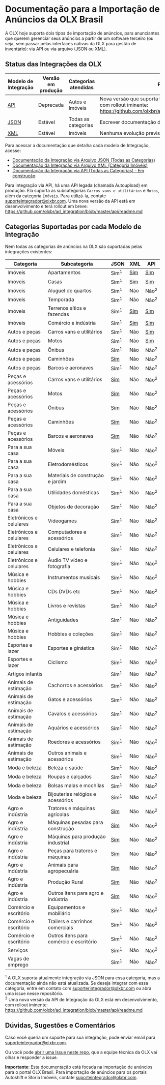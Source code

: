 # Documentação para a Importação de Anúncios da OLX Brasil

A OLX hoje suporta dois tipos de importação de anúncios, para anunciantes que querem gerenciar seus anúncios a partir de um software terceiro (ou seja, sem passar pelas interfaces nativas da OLX para gestão de inventário): via API ou via arquivo (JSON ou XML).


## Status das Integrações da OLX

| Modelo de Integração | Versão em produção | Categorias atendidas | Próximos passos |
|----------------------|----------------------------|----------------------|---------------------------------------------------------------------------------------|
| [API](api/readme.md) | Deprecada | Autos e Imóveis | Nova versão que suporta todas as categorias em desenvolvimento, com rollout iminente: https://github.com/olxbr/ad_integration/blob/master/api/readme.md |
| [JSON](json/readme.md) | Estável | Todas as categorias | Escrever documentação de categorias não-documentadas. |
| [XML](xml/real_estate/readme.md) | Estável | Imóveis | Nenhuma evolução prevista. Documentação em atualização. |

Para acessar a documentação que detalha cada modelo de Integração, acesse:

- [Documentação da Integração via Arquivo JSON (Todas as Categorias)](json/readme.md)<br>
- [Documentação da Integração via Arquivo XML (Categoria Imóveis)](xml/real_estate/readme.md)<br>
- [Documentação da Integração via API (Todas as Categorias) - Em construção](api/readme.md)

Para integração via API, há uma API legada (chamada Autoupload) em produção. Ela suporta as subcategorias `Carros vans e utilitários` e `Motos`, além da categoria `Imóveis`. Para utilizá-la, contate suporteintegrador@olxbr.com. Uma nova versão da API está em desenvolvimento e terá rollout em breve: https://github.com/olxbr/ad_integration/blob/master/api/readme.md

## Categorias Suportadas por cada Modelo de Integração

Nem todas as categorias de anúncios na OLX são suportadas pelas integrações existentes:

| Categoria | Subcategoria | JSON | XML | API |
|-------------------------|-----------------------------------------|------|-----|-----|
| Imóveis | Apartamentos | Sim<sup>1</sup> | [Sim](xml/real_estate/readme.md) | [Sim](api/real_estate/README.md) |
| Imóveis | Casas | Sim<sup>1</sup> | [Sim](xml/real_estate/readme.md) | [Sim](api/real_estate/README.md) |
| Imóveis | Aluguel de quartos | Sim<sup>1</sup> | Não | Não<sup>2</sup>  |
| Imóveis | Temporada | Sim<sup>1</sup> | Não | Não<sup>2</sup>  |
| Imóveis | Terrenos sítios e fazendas | Sim<sup>1</sup> | [Sim](xml/real_estate/readme.md) | [Sim](api/real_estate/README.md) |
| Imóveis | Comércio e indústria | Sim<sup>1</sup> | [Sim](xml/real_estate/readme.md) | [Sim](api/real_estate/README.md) |
| Autos e peças | Carros vans e utilitários | Sim<sup>1</sup> | Não | [Sim](api/autos/README.md) |
| Autos e peças | Motos | Sim<sup>1</sup> | Não | [Sim](api/autos/README.md) |
| Autos e peças | Ônibus | Sim<sup>1</sup> | Não | Não<sup>2</sup>  |
| Autos e peças | Caminhões | [Sim](json/auto/readme.md) | Não | Não<sup>2</sup>  |
| Autos e peças | Barcos e aeronaves | Sim<sup>1</sup> | Não | Não<sup>2</sup>  |
| Peças e acessórios | Carros vans e utilitários | [Sim](json/autoparts/readme.md) | Não | Não<sup>2</sup> |
| Peças e acessórios | Motos | [Sim](json/autoparts/readme.md) | Não | Não<sup>2</sup> |
| Peças e acessórios | Ônibus | [Sim](json/autoparts/readme.md) | Não | Não<sup>2</sup> |
| Peças e acessórios | Caminhões | [Sim](json/autoparts/readme.md) | Não | Não<sup>2</sup> |
| Peças e acessórios | Barcos e aeronaves | [Sim](json/autoparts/readme.md) | Não | Não<sup>2</sup> |
| Para a sua casa | Móveis | Sim<sup>1</sup> | Não | Não<sup>2</sup> |
| Para a sua casa | Eletrodomésticos | Sim<sup>1</sup> | Não | Não<sup>2</sup> |
| Para a sua casa | Materiais de construção e jardim | Sim<sup>1</sup> | Não | Não<sup>2</sup> |
| Para a sua casa | Utilidades domésticas | Sim<sup>1</sup> | Não | Não<sup>2</sup> |
| Para a sua casa | Objetos de decoração | Sim<sup>1</sup> | Não | Não<sup>2</sup> |
| Eletrônicos e celulares | Videogames | Sim<sup>1</sup> | Não | Não<sup>2</sup> |
| Eletrônicos e celulares | Computadores e acessórios | Sim<sup>1</sup> | Não | Não<sup>2</sup> |
| Eletrônicos e celulares | Celulares e telefonia | Sim<sup>1</sup> | Não | Não<sup>2</sup> |
| Eletrônicos e celulares | Áudio TV vídeo e fotografia | Sim<sup>1</sup> | Não | Não<sup>2</sup> |
| Música e hobbies | Instrumentos musicais | Sim<sup>1</sup> | Não | Não<sup>2</sup> |
| Música e hobbies | CDs DVDs etc | Sim<sup>1</sup> | Não | Não<sup>2</sup> |
| Música e hobbies | Livros e revistas | Sim<sup>1</sup> | Não | Não<sup>2</sup> |
| Música e hobbies | Antiguidades | Sim<sup>1</sup> | Não | Não<sup>2</sup> |
| Música e hobbies | Hobbies e coleções | Sim<sup>1</sup> | Não | Não<sup>2</sup> |
| Esportes e lazer | Esportes e ginástica | Sim<sup>1</sup> | Não | Não<sup>2</sup> |
| Esportes e lazer | Ciclismo | Sim<sup>1</sup> | Não | Não<sup>2</sup> |
| Artigos infantis |  | Sim<sup>1</sup> | Não | Não<sup>2</sup> |
| Animais de estimação | Cachorros e acessórios | Sim<sup>1</sup> | Não | Não<sup>2</sup> |
| Animais de estimação | Gatos e acessórios | Sim<sup>1</sup> | Não | Não<sup>2</sup> |
| Animais de estimação | Cavalos e acessórios | Sim<sup>1</sup> | Não | Não<sup>2</sup> |
| Animais de estimação | Aquários e acessórios | Sim<sup>1</sup> | Não | Não<sup>2</sup> |
| Animais de estimação | Roedores e acessórios | Sim<sup>1</sup> | Não | Não<sup>2</sup> |
| Animais de estimação | Outros animais e acessórios | Sim<sup>1</sup> | Não | Não<sup>2</sup> |
| Moda e beleza | Beleza e saúde | Sim<sup>1</sup> | Não | Não<sup>2</sup> |
| Moda e beleza | Roupas e calçados | Sim<sup>1</sup> | Não | Não<sup>2</sup> |
| Moda e beleza | Bolsas malas e mochilas | Sim<sup>1</sup> | Não | Não<sup>2</sup> |
| Moda e beleza | Bijouterias relógios e acessórios | Sim<sup>1</sup> | Não | Não<sup>2</sup> |
| Agro e indústria | Tratores e máquinas agrícolas | [Sim](json/agro/readme.md) | Não | Não<sup>2</sup> |
| Agro e indústria | Máquinas pesadas para construção | [Sim](json/agro/readme.md) | Não | Não<sup>2</sup> |
| Agro e indústria | Máquinas para produção industrial | [Sim](json/agro/readme.md) | Não | Não<sup>2</sup> |
| Agro e indústria | Peças para tratores e máquinas | [Sim](json/agro/readme.md) | Não | Não<sup>2</sup> |
| Agro e indústria | Animais para agropecuária | [Sim](json/agro/readme.md) | Não | Não<sup>2</sup> |
| Agro e indústria | Produção Rural | [Sim](json/agro/readme.md) | Não | Não<sup>2</sup> |
| Agro e indústria | Outros itens para agro e indústria | [Sim](json/agro/readme.md) | Não | Não<sup>2</sup> |
| Comércio e escritório | Equipamentos e mobiliário | Sim<sup>1</sup> | Não | Não<sup>2</sup> |
| Comércio e escritório | Trailers e carrinhos comerciais | Sim<sup>1</sup> | Não | Não<sup>2</sup> |
| Comércio e escritório | Outros itens para comércio e escritório | Sim<sup>1</sup> | Não | Não<sup>2</sup> |
| Serviços |  | Sim<sup>1</sup> | Não | Não<sup>2</sup> |
| Vagas de emprego |  | Sim<sup>1</sup> | Não | Não<sup>2</sup> |

<sup>1</sup> A OLX suporta atualmente integração via JSON para essa categoria, mas a documentação ainda não está atualizada. Se deseja integrar com essa categoria, entre em contato com suporterintegrador@olxbr.com ou abra uma issue nesse repositório.<br>
<sup>2</sup> Uma nova versão da API de Integração da OLX está em desenvolvimento, com rollout iminente: https://github.com/olxbr/ad_integration/blob/master/api/readme.md


## Dúvidas, Sugestões e Comentários

Caso você queria um suporte para sua integração, pode enviar email para suporteintegrador@olxbr.com.

Ou você pode [abrir uma Issue neste repo](https://github.com/olxbr/ad_integration/issues), que a equipe técnica da OLX vai olhar e responder a issue.

**Importante**: Esta documentação está focada na importação de anúncios para o portal OLX Brasil. Para importação de anúncios para os portais Autoshift e Storia Imóveis, contate suporteintegrador@olxbr.com.

